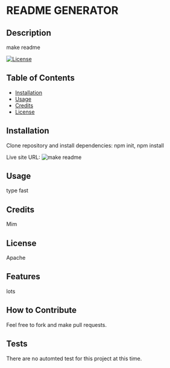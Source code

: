 # README GENERATOR
        
## Description
make readme

[![License](https://img.shields.io/badge/License-Apache%202.0-blue.svg)](https://opensource.org/licenses/Apache-2.0)
        
## Table of Contents
- [Installation](#installation)
- [Usage](#usage)
- [Credits](#credits)
- [License](#license)

## Installation
Clone repository and install dependencies: npm init, npm install

Live site URL: ![make readme](https://mark-artim.github.io/readme-gen)

## Usage
type fast

## Credits
Mim

## License
Apache

## Features
lots

## How to Contribute
Feel free to fork and make pull requests.

## Tests
There are no automted test for this project at this time.
        